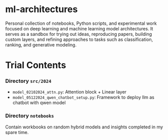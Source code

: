 # ml-architectures

Personal collection of notebooks, Python scripts, and experimental work focused on deep learning and machine learning model architectures. It serves as a sandbox for trying out ideas, reproducing papers, building custom layers, and refining approaches to tasks such as classification, ranking, and generative modeling.

# Trial Contents

### Directory `src/2024`

- `model_02102024_attn.py`: Attention block + Linear layer
- `model_05122024_qwen_chatbot_setup.py`: Framework to deploy llm as chatbot with qwen model

### Directory `notebooks`

Contain workbooks on random hybrid models and insights completed in my spare time.